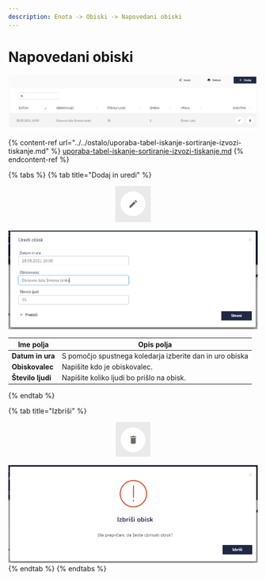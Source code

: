 ```yaml
---
description: Enota -> Obiski -> Napovedani obiski
---
```


# Napovedani obiski

![](../../.gitbook/assets/Enota_napovedan_obisk_pogled.PNG)

{% content-ref url="../../ostalo/uporaba-tabel-iskanje-sortiranje-izvozi-tiskanje.md" %}
[uporaba-tabel-iskanje-sortiranje-izvozi-tiskanje.md](../../ostalo/uporaba-tabel-iskanje-sortiranje-izvozi-tiskanje.md)
{% endcontent-ref %}

{% tabs %}
{% tab title="Dodaj in uredi" %}
<div align="center"><img src="../../.gitbook/assets/Knjiga_ikona_pisalo (5).png" alt="Ikona za urejanje."></div>

![](../../.gitbook/assets/Enota_napovedan_obisk_uredi_obisk.PNG)

| Ime polja         | Opis polja                                               |
| ----------------- | -------------------------------------------------------- |
| **Datum in ura**  | S pomočjo spustnega koledarja izberite dan in uro obiska |
| **Obiskovalec**   | Napišite kdo je obiskovalec.                             |
| **Število ljudi** | Napišite koliko ljudi bo prišlo na obisk.                |
{% endtab %}

{% tab title="Izbriši" %}
<div align="center"><img src="../../.gitbook/assets/Knjiga_ikona_izbris (1).png" alt="Ikona za brisanje."></div>

![](../../.gitbook/assets/Enota_napovedan_obisk_dodaj_izbrisi.PNG)
{% endtab %}
{% endtabs %}

